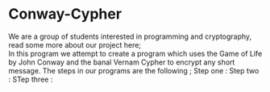 # Conway-Cypher
We are a group of students interested in programming and cryptography, read some more about our project here;  
In this program we attempt to create a program which uses the Game of Life by John Conway and the banal Vernam Cypher to encrypt any short message.
The steps in our programs are the following ; 
Step one : 
Step two : 
STep three : 


